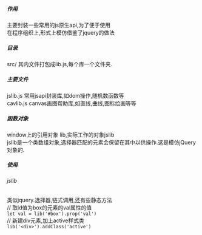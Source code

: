﻿##### 作用
主要封装一些常用的js原生api,为了便于使用  
在程序组织上,形式上模仿借鉴了jquery的做法  
##### 目录
src/ 其内文件打包成lib.js,每个库一个文件夹.
##### 主要文件
jslib.js 常用jsapi封装库,如dom操作,随机数函数等  
cavlib.js canvas画图帮助库,如直线,曲线,图标绘画等等
##### 函数对象
window上的引用对象 lib,实际工作的对象jslib  
jslib是一个类数组对象,选择器匹配的元素会保留在其中以供操作.这是模仿jQuery对象的.
##### 使用
###### jslib
类似jquery.选择器,链式调用,还有些静态方法  
// 取id值为box的元素的val属性的值  
```let val = lib('#box').prop('val')```  
// 新建div元素,加上active样式类  
```lib('<div>').addClass('active')```
